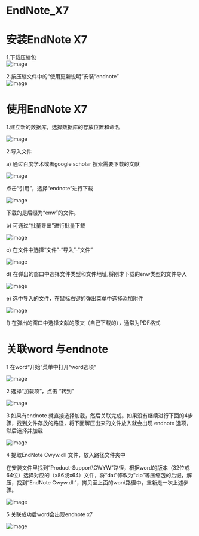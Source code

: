 
# EndNote_X7

# 安装EndNote X7  

1.下载压缩包  
![image](https://github.com/pengfect/others/blob/master/EndNote_X7/endnote/image001.png)  

2.按压缩文件中的“使用更新说明”安装“endnote”  
![image](https://github.com/pengfect/others/blob/master/EndNote_X7/endnote/image002.jpg) 

# 使用EndNote X7

1.建立新的数据库，选择数据库的存放位置和命名

![image](https://github.com/pengfect/others/blob/master/EndNote_X7/endnote/image003.png)

2.导入文件

a)	通过百度学术或者google scholar 搜索需要下载的文献

![image](https://github.com/pengfect/others/blob/master/EndNote_X7/endnote/image005.png)

点击“引用”，选择“endnote”进行下载

![image](https://github.com/pengfect/others/blob/master/EndNote_X7/endnote/image007.png)

下载的是后缀为“enw”的文件。

b)	可通过“批量导出”进行批量下载

![image](https://github.com/pengfect/others/blob/master/EndNote_X7/endnote/image009.png)

c)	在文件中选择“文件”-“导入”-“文件”

![image](https://github.com/pengfect/others/blob/master/EndNote_X7/endnote/image011.png)

d)	在弹出的窗口中选择文件类型和文件地址,将刚才下载的enw类型的文件导入

![image](https://github.com/pengfect/others/blob/master/EndNote_X7/endnote/image013.png)  

e)	选中导入的文件，在鼠标右键的弹出菜单中选择添加附件

![image](https://github.com/pengfect/others/blob/master/EndNote_X7/endnote/image015.png)  

f)	在弹出的窗口中选择文献的原文（自己下载的），通常为PDF格式

# 关联word 与endnote

1 在word“开始”菜单中打开“word选项”

![image](https://github.com/pengfect/others/blob/master/EndNote_X7/endnote/image017.png)  

2 选择“加载项”，点击 “转到”

![image](https://github.com/pengfect/others/blob/master/EndNote_X7/endnote/image019.png)  

3 如果有endnote 就直接选择加载，然后关联完成。如果没有继续进行下面的4步骤，找到文件存放的路径，将下面解压出来的文件放入就会出现 endnote 选项，然后选择并加载

![image](https://github.com/pengfect/others/blob/master/EndNote_X7/endnote/image021.png) 

4 提取EndNote Cwyw.dll 文件，放入路径文件夹中

在安装文件里找到“Product-Support\CWYW”路径，根据word的版本（32位或64位）选择对应的（x86或x64）文件，将“dat”修改为“zip”等压缩包的后缀，解压，找到“EndNote Cwyw.dll”，拷贝至上面的word路径中，重新走一次上述步骤。

![image](https://github.com/pengfect/others/blob/master/EndNote_X7/endnote/image023.png) 

5 关联成功后word会出现endnote x7 

![image](https://github.com/pengfect/others/blob/master/EndNote_X7/endnote/image025.png) 
